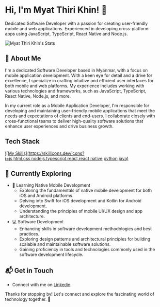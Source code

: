 # Hi, I'm Myat Thiri Khin! 👋

Dedicated Software Developer with a passion for creating user-friendly mobile and web applications. Experienced in developing cross-platform apps using JavaScript, TypeScript, React Native and Node.js.

![Myat Thiri Khin's Stats](https://github-readme-stats.vercel.app/api?username=myatthiri98&theme=vue-dark&show_icons=true&hide_border=true&count_private=true)

## 🚀 About Me

I'm a dedicated Software Developer based in Myanmar, with a focus on mobile application development. With a keen eye for detail and a drive for excellence, I specialize in crafting intuitive and efficient user interfaces for both mobile and web platforms. My experience includes working with various technologies and frameworks, such as JavaScript, TypeScript, React Native, Node.js, and more.

In my current role as a Mobile Application Developer, I'm responsible for developing and maintaining user-friendly mobile applications that meet the needs and expectations of clients and end-users. I collaborate closely with cross-functional teams to deliver high-quality software solutions that enhance user experiences and drive business growth.

## Tech Stack
[![My Skills](https://skillicons.dev/icons?i=js,html,css,nodejs,typescript,react,react native,python,java)](https://skillicons.dev)

## 🌱 Currently Exploring

- 📱 Learning Native Mobile Development
  - Exploring the fundamentals of native mobile development for both iOS and Android platforms.
  - Delving into Swift for iOS development and Kotlin for Android development.
  - Understanding the principles of mobile UI/UX design and app architecture.
- 💻 Software Development
  - Enhancing skills in software development methodologies and best practices.
  - Exploring design patterns and architectural principles for building scalable and maintainable software solutions.
  - Gaining proficiency in tools and technologies commonly used in the software development lifecycle.

## 📬 Get in Touch

- Connect with me on [Linkedin](https://www.linkedin.com/in/myat-thiri-khin)

Thanks for stopping by! Let's connect and explore the fascinating world of technology together. 🚀
